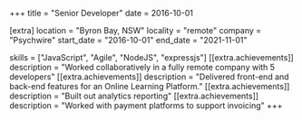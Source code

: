+++
title = "Senior Developer"
date = 2016-10-01

[extra]
location = "Byron Bay, NSW"
locality = "remote"
company = "Psychwire"
start_date = "2016-10-01"
end_date = "2021-11-01"

skills = ["JavaScript", "Agile", "NodeJS", "expressjs"]
[[extra.achievements]]
description = "Worked collaboratively in a fully remote company with 5 developers"
[[extra.achievements]]
description = "Delivered front-end and back-end features for an Online Learning Platform."
[[extra.achievements]]
description = "Built out analytics reporting"
[[extra.achievements]]
description = "Worked with payment platforms to support invoicing"
+++
